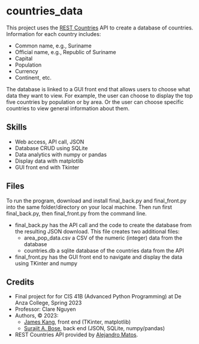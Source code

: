 # countries_data

This project uses the [REST Countries](https://restcountries.com/) API to create a database of countries. Information for each country includes:
- Common name, e.g., Suriname
- Official name, e.g.,  Republic of Suriname
- Capital
- Population
- Currency
- Continent, etc. 

The database is linked to a GUI front end that allows users to choose what data they want to view. For example, the user can choose to display the top five countries by population or by area. Or the user can choose specific countries to view general information about them. 

## Skills
- Web access, API call, JSON 
- Database CRUD using SQLite
- Data analytics with numpy or pandas
- Display data with matplotlib 
- GUI front end with Tkinter

## Files

To run the program, download and install final_back.py and final_front.py into the same folder/directory on your local machine. Then run first final_back.py, then final_front.py from the command line.

- final_back.py has the API call and the code to create the database from the resulting JSON download. This file creates two additional files:
  - area_pop_data.csv a CSV of the numeric (integer) data from the database
  - countries.db a sqlite database of the countries data from the API
- final_front.py has the GUI front end to navigate and display the data using TKinter and numpy

## Credits
- Final project for for CIS 41B (Advanced Python Programming) at De Anza College, Spring 2023
- Professor: Clare Nguyen
- Authors, © 2023: 
  - [James Kang](https://github.com/jcmkang), front end (TKinter, matplotlib) 
  - [Surajit A. Bose](https://github.com/morosebose), back end (JSON, SQLite, numpy/pandas)
- REST Countries API provided by [Alejandro Matos](https://gitlab.com/amatos). 
